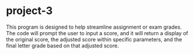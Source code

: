 # project-3
This program is designed to help streamline assignment or exam grades. The code will prompt the user to input a score, and it will return a display of the original score, the adjusted score within specific parameters, and the final letter grade based on that adjusted score. 
